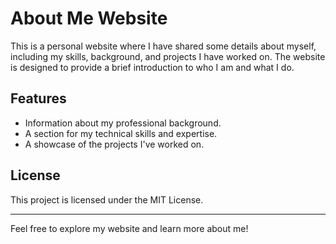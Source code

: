# About Me Website

This is a personal website where I have shared some details about myself, including my skills, background, and projects I have worked on. The website is designed to provide a brief introduction to who I am and what I do.

## Features
- Information about my professional background.
- A section for my technical skills and expertise.
- A showcase of the projects I've worked on.

## License
This project is licensed under the MIT License.

---

Feel free to explore my website and learn more about me!
